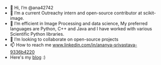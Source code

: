 - 👋 Hi, I’m @ana42742
- 👀 I’m a current Outreachy intern and open-source contributor at scikit-image.
- 🌱 I’m efficient in Image Processing and data science, My preferred languages are Python, C++ and Java and I have worked with various Scientific Python libraries.
- 💞️ I’m looking to collaborate on open-source projects
- 📫 How to reach me www.linkedin.com/in/ananya-srivastava-9336b4220
- Here's my [blog](https://ana42742.github.io/) :)

<!---
ana42742/ana42742 is a ✨ special ✨ repository because its `README.md` (this file) appears on your GitHub profile.
You can click the Preview link to take a look at your changes.
--->
